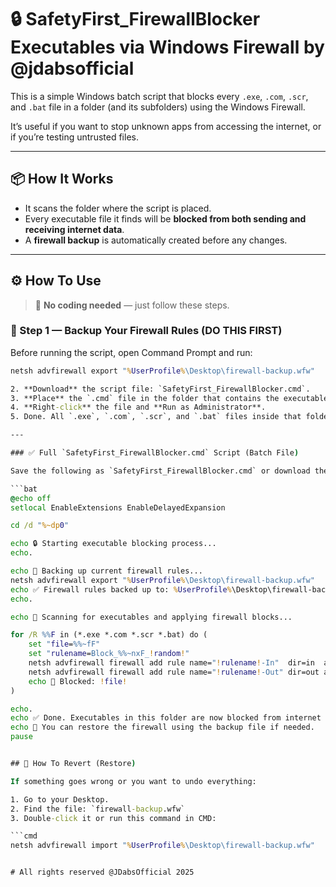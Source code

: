 # 🔒 SafetyFirst_FirewallBlocker Executables via Windows Firewall by @jdabsofficial

This is a simple Windows batch script that blocks every `.exe`, `.com`, `.scr`, and `.bat` file in a folder (and its subfolders) using the Windows Firewall.

It’s useful if you want to stop unknown apps from accessing the internet, or if you’re testing untrusted files.

---

## 📦 How It Works

- It scans the folder where the script is placed.
- Every executable file it finds will be **blocked from both sending and receiving internet data**.
- A **firewall backup** is automatically created before any changes.

---

## ⚙️ How To Use

> 🧠 **No coding needed** — just follow these steps.

### 🔐 Step 1 — Backup Your Firewall Rules (DO THIS FIRST)

Before running the script, open Command Prompt and run:

```cmd
netsh advfirewall export "%UserProfile%\Desktop\firewall-backup.wfw"

2. **Download** the script file: `SafetyFirst_FirewallBlocker.cmd`.
3. **Place** the `.cmd` file in the folder that contains the executables you want to block.
4. **Right-click** the file and **Run as Administrator**.
5. Done. All `.exe`, `.com`, `.scr`, and `.bat` files inside that folder and subfolders are now blocked.

---

### ✅ Full `SafetyFirst_FirewallBlocker.cmd` Script (Batch File)

Save the following as `SafetyFirst_FirewallBlocker.cmd` or download the cmd file above:

```bat
@echo off
setlocal EnableExtensions EnableDelayedExpansion

cd /d "%~dp0"

echo 🔒 Starting executable blocking process...
echo.

echo 🔄 Backing up current firewall rules...
netsh advfirewall export "%UserProfile%\Desktop\firewall-backup.wfw"
echo ✅ Firewall rules backed up to: %UserProfile%\Desktop\firewall-backup.wfw
echo.

echo 🚀 Scanning for executables and applying firewall blocks...

for /R %%F in (*.exe *.com *.scr *.bat) do (
    set "file=%%~fF"
    set "rulename=Block_%%~nxF_!random!"
    netsh advfirewall firewall add rule name="!rulename!-In"  dir=in  action=block program="!file!" profile=any >nul
    netsh advfirewall firewall add rule name="!rulename!-Out" dir=out action=block program="!file!" profile=any >nul
    echo 🔐 Blocked: !file!
)

echo.
echo ✅ Done. Executables in this folder are now blocked from internet access.
echo 🔁 You can restore the firewall using the backup file if needed.
pause


## 🧼 How To Revert (Restore)

If something goes wrong or you want to undo everything:

1. Go to your Desktop.
2. Find the file: `firewall-backup.wfw`
3. Double-click it or run this command in CMD:

```cmd
netsh advfirewall import "%UserProfile%\Desktop\firewall-backup.wfw"


# All rights reserved @JDabsOfficial 2025
